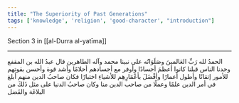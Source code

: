 ```yaml
---
title: "The Superiority of Past Generations"
tags: ['knowledge', 'religion', 'good-character', "introduction"]
---
```


 Section 3 in [[al-Durra al-yatīma]]

---
الحمدُ لله رَبِّ العَالمينَ وصَلَوَاتُه على نبينا محمد وآله الطاهرين قال عبدُ الله بن المقفع وجدنا الناس قبلنا كانوا أعظمَ أجسادًا وأوفر مع أجسادهم أحلامًا وأشد قوة وأحسن بقوتهم للأمور إتقانًا وأطول أعمارًا وأفْضَلَ بأعْمَارِهِم للأشياءِ اختبارًا فكان صاحبُ الدين منهم أبلغ في أمر الدين علمًا وعملًا من صاحب الدين منا وكان صاحبُ الدنيا على مثل ذَلكَ من البلاغَة والفَضل
